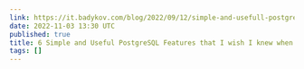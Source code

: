 ```yaml
---
link: https://it.badykov.com/blog/2022/09/12/simple-and-usefull-postgresql-features/
date: 2022-11-03 13:30 UTC
published: true
title: 6 Simple and Useful PostgreSQL Features that I wish I knew when I started
tags: []
---
```



